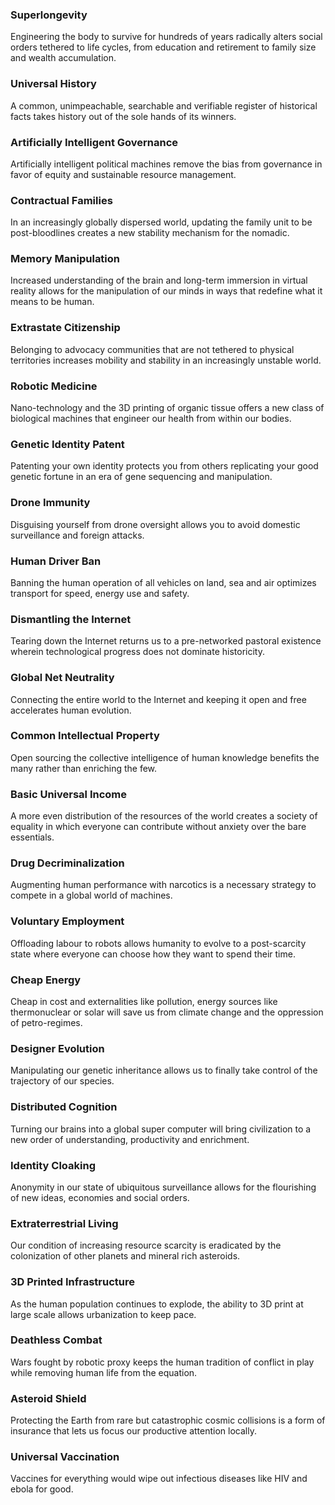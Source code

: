### Superlongevity
Engineering the body to survive for hundreds of years radically alters social orders tethered to life cycles, from education and retirement to family size and wealth accumulation.

### Universal History
A common, unimpeachable, searchable and verifiable register of historical facts takes history out of the sole hands of its winners.

### Artificially Intelligent Governance
Artificially intelligent political machines remove the bias from governance in favor of equity and sustainable resource management.

### Contractual Families
In an increasingly globally dispersed world, updating the family unit to be post-bloodlines creates a new stability mechanism for the nomadic.

### Memory Manipulation
Increased understanding of the brain and long-term immersion in virtual reality allows for the manipulation of our minds in ways that redefine what it means to be human.

### Extrastate Citizenship
Belonging to advocacy communities that are not tethered to physical territories increases mobility and stability in an increasingly unstable world.

### Robotic Medicine
Nano-technology and the 3D printing of organic tissue offers a new class of biological machines that engineer our health from within our bodies.

### Genetic Identity Patent
Patenting your own identity protects you from others replicating your good genetic fortune in an era of gene sequencing and manipulation.

### Drone Immunity
Disguising yourself from drone oversight allows you to avoid domestic surveillance and foreign attacks.

### Human Driver Ban
Banning the human operation of all vehicles on land, sea and air optimizes transport for speed, energy use and safety.

### Dismantling the Internet
Tearing down the Internet returns us to a pre-networked pastoral existence wherein technological progress does not dominate historicity.

### Global Net Neutrality
Connecting the entire world to the Internet and keeping it open and free accelerates human evolution.

### Common Intellectual Property
Open sourcing the collective intelligence of human knowledge benefits the many rather than enriching the few.

### Basic Universal Income
A more even distribution of the resources of the world creates a society of equality in which everyone can contribute without anxiety over the bare essentials.

### Drug Decriminalization
Augmenting human performance with narcotics is a necessary strategy to compete in a global world of machines.

### Voluntary Employment
Offloading labour to robots allows humanity to evolve to a post-scarcity state where everyone can choose how they want to spend their time.

### Cheap Energy
Cheap in cost and externalities like pollution, energy sources like thermonuclear or solar will save us from climate change and the oppression of petro-regimes.

### Designer Evolution
Manipulating our genetic inheritance allows us to finally take control of the trajectory of our species.

### Distributed Cognition
Turning our brains into a global super computer will bring civilization to a new order of understanding, productivity and enrichment.

### Identity Cloaking
Anonymity in our state of ubiquitous surveillance allows for the flourishing of new ideas, economies and social orders.

### Extraterrestrial Living
Our condition of increasing resource scarcity is eradicated by the colonization of other planets and mineral rich asteroids.

### 3D Printed Infrastructure
As the human population continues to explode, the ability to 3D print at large scale allows urbanization to keep pace.

### Deathless Combat
Wars fought by robotic proxy keeps the human tradition of conflict in play while removing human life from the equation.

### Asteroid Shield
Protecting the Earth from rare but catastrophic cosmic collisions is a form of insurance that lets us focus our productive attention locally.

### Universal Vaccination
Vaccines for everything would wipe out infectious diseases like HIV and ebola for good.
